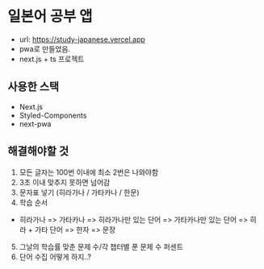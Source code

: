 # 일본어 공부 앱

- url: https://study-japanese.vercel.app
- pwa로 만들었음.
- next.js + ts 프로젝트

## 사용한 스택
- Next.js
- Styled-Components
- next-pwa

## 해결해야할 것

1. 모든 글자는 100번 이내에 최소 2번은 나와야함
2. 3초 이내 맞추지 못하면 넘어감
3. 문자표 넣기 (히라가나 / 가타카나 / 한문)
4. 학습 순서

- 히라가나 => 가타카나 => 히라가나만 있는 단어 => 가타카나만 있는 단어 => 히라 + 가타 단어
  => 한자 => 문장

5. 그날의 학습률
   맞춘 문제 수/각 챕터별 푼 문제 수 퍼센트
6. 단어 수집 어떻게 하지..?
